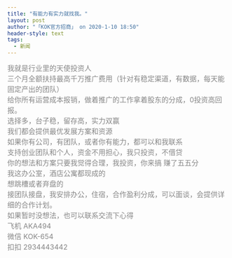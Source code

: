 ```yaml
---
title: "有能力有实力就找我。"
layout: post
author: "「KOK官方招商」 on 2020-1-10 18:50"
header-style: text
tags:
  - 新闻
---
```


<head></head>
<body>
 <font color="#878787"><font face="Tahoma, &amp;quot"><font style="font-size:16px">我就是行业里的天使投资人</font></font></font>
 <br> 
 <font color="#878787"><font face="Tahoma, &amp;quot"><font style="font-size:16px">三个月全额扶持最高千万推广费用（针对有稳定渠道，有数据，每天能固定产出的团队）</font></font></font>
 <br> 
 <font color="#878787"><font face="Tahoma, &amp;quot"><font style="font-size:16px">给你所有运营成本报销，做着推广的工作拿着股东的分成，0投资高回报。</font></font></font>
 <br> 
 <font color="#878787"><font face="Tahoma, &amp;quot"><font style="font-size:16px">选择多，台子稳，留存高，实力双赢</font></font></font>
 <br> 
 <font color="#878787"><font face="Tahoma, &amp;quot"><font style="font-size:16px">我们都会提供最优发展方案和资源</font></font></font>
 <br> 
 <font color="#878787"><font face="Tahoma, &amp;quot"><font style="font-size:16px">如果你有公司，有团队，或者你有能力，都可以和我联系</font></font></font>
 <br> 
 <font color="#878787"><font face="Tahoma, &amp;quot"><font style="font-size:16px">支持创业团队和个人，资金不用担心，我只投资，不借贷</font></font></font>
 <br> 
 <font color="#878787"><font face="Tahoma, &amp;quot"><font style="font-size:16px">你的想法和方案只要我觉得合理，我投资，你来搞 赚了五五分</font></font></font>
 <br> 
 <font color="#878787"><font face="Tahoma, &amp;quot"><font style="font-size:16px">我这办公室，酒店公寓都现成的</font></font></font>
 <br> 
 <font color="#878787"><font face="Tahoma, &amp;quot"><font style="font-size:16px">想跳槽或者弃盘的</font></font></font>
 <br> 
 <font color="#878787"><font face="Tahoma, &amp;quot"><font style="font-size:16px">接团队接盘，我安排办公，住宿，合作盈利分成，可以面谈，会提供详细的合作计划。</font></font></font>
 <br> 
 <font color="#878787"><font face="Tahoma, &amp;quot"><font style="font-size:16px">如果暂时没想法，也可以联系交流下心得</font></font></font>
 <br> 
 <font color="#878787"><font face="Tahoma, &amp;quot"><font style="font-size:16px">飞机 AKA494</font></font></font>
 <br> 
 <font color="#878787"><font face="Tahoma, &amp;quot"><font style="font-size:16px">微信 KOK-654</font></font></font>
 <br> 
 <font color="#878787"><font face="Tahoma, &amp;quot"><font style="font-size:16px">扣扣 2934443442</font></font></font>
 <br>
</body>


